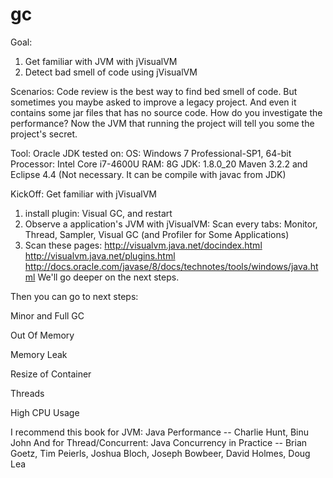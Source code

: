 gc
==
Goal:
1. Get familiar with JVM with jVisualVM
2. Detect bad smell of code using jVisualVM

Scenarios:
Code review is the best way to find bed smell of code. 
But sometimes you maybe asked to improve a legacy project. And even it contains some jar files that has no source code. How do you investigate the performance? 
Now the JVM that running the project will tell you some the project's secret.

Tool:
Oracle JDK
tested on: 
OS:	Windows 7 Professional-SP1, 64-bit
Processor:	Intel Core i7-4600U
RAM:	8G 
JDK: 1.8.0_20
Maven 3.2.2 and Eclipse 4.4 (Not necessary. It can be compile with javac from JDK)



KickOff: Get familiar with jVisualVM
1. install plugin: Visual GC, and restart
2. Observe a application's JVM with jVisualVM: 
	Scan every tabs: 
		Monitor, Thread, Sampler, Visual GC (and Profiler for Some Applications)
3. Scan these pages:
		http://visualvm.java.net/docindex.html
		http://visualvm.java.net/plugins.html
		http://docs.oracle.com/javase/8/docs/technotes/tools/windows/java.html
	We'll go deeper on the next steps.


Then you can go to next steps:

Minor and Full GC

Out Of Memory

Memory Leak

Resize of Container

Threads

High CPU Usage 


I recommend this book for JVM: 
Java Performance  -- Charlie Hunt, Binu John
And for Thread/Concurrent:
Java Concurrency in Practice  -- Brian Goetz, Tim Peierls, Joshua Bloch, Joseph Bowbeer, David Holmes, Doug Lea 